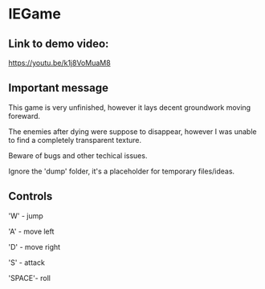 # IEGame

## Link to demo video:

https://youtu.be/k1j8VoMuaM8

## Important message

This game is very unfinished, however it lays decent groundwork moving foreward.

The enemies after dying were suppose to disappear, however I was unable to find a completely transparent texture.

Beware of bugs and other techical issues.

Ignore the 'dump' folder, it's a placeholder for temporary files/ideas.

## Controls

'W' - jump

'A' - move left

'D' - move right

'S' - attack

'SPACE'- roll
